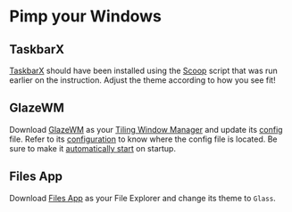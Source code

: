 # Pimp your Windows
## TaskbarX
[TaskbarX](https://scoop.sh/#/apps?q=taskbarx&s=0&d=1&o=true) should have been installed using the [Scoop](https://scoop.sh/) script that was run earlier on the instruction. Adjust the theme according to how you see fit!

## GlazeWM
Download [GlazeWM](https://github.com/lars-berger/GlazeWM/releases) as your [Tiling Window Manager](https://en.wikipedia.org/wiki/Tiling_window_manager) and update its [config](../../glazewm/config.yml) file. Refer to its [configuration](https://github.com/lars-berger/GlazeWM#configuration) to know where the config file is located. Be sure to make it [automatically start](../automatically-start.md) on startup.

## Files App
Download [Files App](https://www.microsoft.com/store/productId/9NGHP3DX8HDX) as your File Explorer and change its theme to `Glass`.
